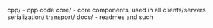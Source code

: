 cpp/ - cpp code
    core/ - core components, used in all clients/servers
        serialization/
        transport/
docs/ - readmes and such